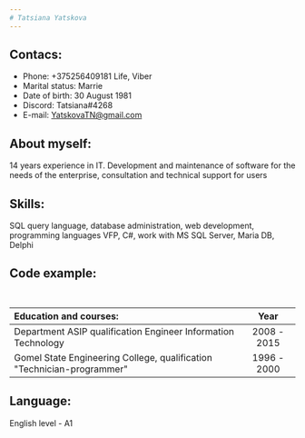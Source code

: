 ```yaml
---
# Tatsiana Yatskova  
---
```

## Contacs:
- Phone: +375256409181 Life, Viber
- Marital status: Marrie
- Date of birth: 30 August 1981
- Discord: Tatsiana#4268
- E-mail: YatskovaTN@gmail.com

## About myself:
14 years experience in IT. Development and maintenance of software for the needs of the enterprise, consultation and technical support for users
## Skills:
SQL query language, database administration, web development, programming languages ​​VFP, C#, work with MS SQL Server, Maria DB, Delphi

## Code example:
`
`

 Education and courses:                                |  Year
:------------------------------------------|:-------------:
Department ASIP qualification Engineer Information Technology| 2008 - 2015
Gomel State Engineering College, qualification "Technician-programmer"|1996 - 2000

## Language:
English level - A1
